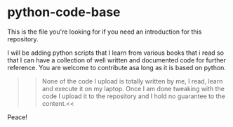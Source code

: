 # python-code-base
This is the file you're looking for if you need an introduction for this repository.

I will be adding python scripts that I learn from various books that i read so that I can have a collection of well written and documented code for further reference. You are welcome to contribute asa long as it is based on python.

>>None of the code I upload is totally written by me, I read, learn and execute it on my laptop. Once I am done tweaking with the code I upload it to the repository and I hold no guarantee to the content.<<

Peace! 
